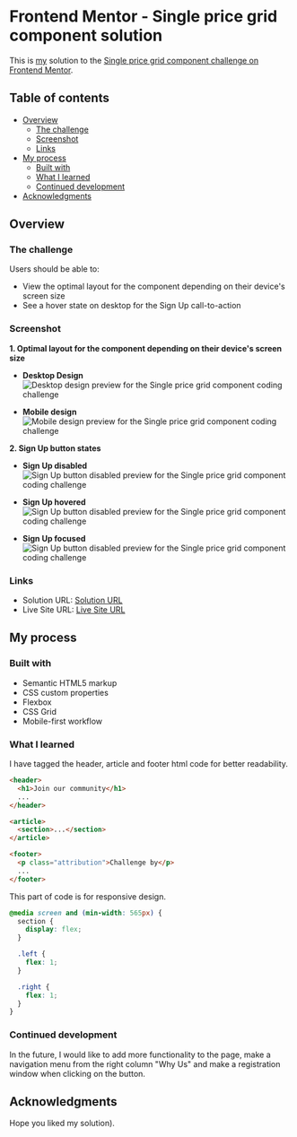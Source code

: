 # Frontend Mentor - Single price grid component solution

This is [my](https://github.com/Nunamniroi) solution to the [Single price grid component challenge on Frontend Mentor](https://www.frontendmentor.io/challenges/single-price-grid-component-5ce41129d0ff452fec5abbbc).

## Table of contents

- [Overview](#overview)
  - [The challenge](#the-challenge)
  - [Screenshot](#screenshot)
  - [Links](#links)
- [My process](#my-process)
  - [Built with](#built-with)
  - [What I learned](#what-i-learned)
  - [Continued development](#continued-development)
- [Acknowledgments](#acknowledgments)

## Overview

### The challenge

Users should be able to:

- View the optimal layout for the component depending on their device's screen size
- See a hover state on desktop for the Sign Up call-to-action

### Screenshot

**1. Optimal layout for the component depending on their device's screen size**

- **Desktop Design**
  ![Desktop design preview for the Single price grid component coding challenge](./design/desktop-design.png)

- **Mobile design**
  ![Mobile design preview for the Single price grid component coding challenge](./design/mobile-design.png)

**2. Sign Up button states**

- **Sign Up disabled**
  ![Sign Up button disabled preview for the Single price grid component coding challenge](./design/SignUp-disabled.png)

- **Sign Up hovered**
  ![Sign Up button disabled preview for the Single price grid component coding challenge](./design/SignUp-hovered.png)

- **Sign Up focused**
  ![Sign Up button disabled preview for the Single price grid component coding challenge](./design/SignUp-focused.png)

### Links

- Solution URL: [Solution URL](https://github.com/Nunamniroi/Nunamniroi.github.io)
- Live Site URL: [Live Site URL](https://nunamniroi.github.io/)

## My process

### Built with

- Semantic HTML5 markup
- CSS custom properties
- Flexbox
- CSS Grid
- Mobile-first workflow

### What I learned

I have tagged the header, article and footer html code for better readability.

```html
<header>
  <h1>Join our community</h1>
  ...
</header>
```

```html
<article>
  <section>...</section>
</article>
```

```html
<footer>
  <p class="attribution">Challenge by</p>
  ...
</footer>
```

This part of code is for responsive design.

```css
@media screen and (min-width: 565px) {
  section {
    display: flex;
  }

  .left {
    flex: 1;
  }

  .right {
    flex: 1;
  }
}
```

### Continued development

In the future, I would like to add more functionality to the page, make a navigation menu from the right column "Why Us" and make a registration window when clicking on the button.

## Acknowledgments

Hope you liked my solution).
